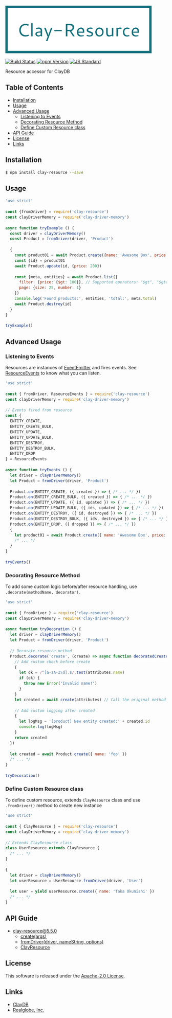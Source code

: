  <img src="assets/images/clay-resource-banner.png" alt="Title Banner"
                    height="148"
                    style="height:148px"
/>


<!---
This file is generated by ape-tmpl. Do not update manually.
--->

<!-- Badge Start -->
<a name="badges"></a>

[![Build Status][bd_travis_shield_url]][bd_travis_url]
[![npm Version][bd_npm_shield_url]][bd_npm_url]
[![JS Standard][bd_standard_shield_url]][bd_standard_url]

[bd_repo_url]: https://github.com/realglobe-Inc/clay-resource
[bd_travis_url]: http://travis-ci.org/realglobe-Inc/clay-resource
[bd_travis_shield_url]: http://img.shields.io/travis/realglobe-Inc/clay-resource.svg?style=flat
[bd_travis_com_url]: http://travis-ci.com/realglobe-Inc/clay-resource
[bd_travis_com_shield_url]: https://api.travis-ci.com/realglobe-Inc/clay-resource.svg?token=
[bd_license_url]: https://github.com/realglobe-Inc/clay-resource/blob/master/LICENSE
[bd_codeclimate_url]: http://codeclimate.com/github/realglobe-Inc/clay-resource
[bd_codeclimate_shield_url]: http://img.shields.io/codeclimate/github/realglobe-Inc/clay-resource.svg?style=flat
[bd_codeclimate_coverage_shield_url]: http://img.shields.io/codeclimate/coverage/github/realglobe-Inc/clay-resource.svg?style=flat
[bd_gemnasium_url]: https://gemnasium.com/realglobe-Inc/clay-resource
[bd_gemnasium_shield_url]: https://gemnasium.com/realglobe-Inc/clay-resource.svg
[bd_npm_url]: http://www.npmjs.org/package/clay-resource
[bd_npm_shield_url]: http://img.shields.io/npm/v/clay-resource.svg?style=flat
[bd_standard_url]: http://standardjs.com/
[bd_standard_shield_url]: https://img.shields.io/badge/code%20style-standard-brightgreen.svg

<!-- Badge End -->


<!-- Description Start -->
<a name="description"></a>

Resource accessor for ClayDB

<!-- Description End -->


<!-- Overview Start -->
<a name="overview"></a>



<!-- Overview End -->


<!-- Sections Start -->
<a name="sections"></a>

<!-- Section from "doc/guides/00.TOC.md.hbs" Start -->

<a name="section-doc-guides-00-t-o-c-md"></a>

Table of Contents
----------------

- [Installation](#installation)
- [Usage](#usage)
- [Advanced Usage](#advanced-usage)
  * [Listening to Events](#listening-to-events)
  * [Decorating Resource Method](#decorating-resource-method)
  * [Define Custom Resource class](#define-custom-resource-class)
- [API Guide](#api-guide)
- [License](#license)
- [Links](#links)


<!-- Section from "doc/guides/00.TOC.md.hbs" End -->

<!-- Section from "doc/guides/01.Installation.md.hbs" Start -->

<a name="section-doc-guides-01-installation-md"></a>

Installation
-----

```bash
$ npm install clay-resource --save
```


<!-- Section from "doc/guides/01.Installation.md.hbs" End -->

<!-- Section from "doc/guides/02.Usage.md.hbs" Start -->

<a name="section-doc-guides-02-usage-md"></a>

Usage
---------

```javascript
'use strict'

const {fromDriver} = require('clay-resource')
const clayDriverMemory = require('clay-driver-memory')

async function tryExample () {
  const driver = clayDriverMemory()
  const Product = fromDriver(driver, 'Product')

  {
    const product01 = await Product.create({name: 'Awesome Box', price: 100})
    const {id} = product01
    await Product.update(id, {price: 200})

    const {meta, entities} = await Product.list({
      filter: {price: {$gt: 100}}, // Supported operators: "$gt", "$gte", "$lt", "$lte", "$like", "$in" ...etc
      page: {size: 25, number: 1}
    })
    console.log('Found products:', entities, 'total:', meta.total)
    await Product.destroy(id)
  }
}

tryExample()

```


<!-- Section from "doc/guides/02.Usage.md.hbs" End -->

<!-- Section from "doc/guides/03.Advanced Usage.md.hbs" Start -->

<a name="section-doc-guides-03-advanced-usage-md"></a>

Advanced Usage
---------

### Listening to Events

Resources are instances of [EventEmitter](https://nodejs.org/api/events.html) and fires events.
See [ResourceEvents](https://github.com/realglobe-Inc/clay-constants#ResourceEvents) to know what you can listen.

```javascript
'use strict'

const { fromDriver, ResourceEvents } = require('clay-resource')
const clayDriverMemory = require('clay-driver-memory')

// Events fired from resource
const {
  ENTITY_CREATE,
  ENTITY_CREATE_BULK,
  ENTITY_UPDATE,
  ENTITY_UPDATE_BULK,
  ENTITY_DESTROY,
  ENTITY_DESTROY_BULK,
  ENTITY_DROP
} = ResourceEvents

async function tryEvents () {
  let driver = clayDriverMemory()
  let Product = fromDriver(driver, 'Product')

  Product.on(ENTITY_CREATE, ({ created }) => { /* ... */ })
  Product.on(ENTITY_CREATE_BULK, ({ created }) => { /* ... */ })
  Product.on(ENTITY_UPDATE, ({ id, updated }) => { /* ... */ })
  Product.on(ENTITY_UPDATE_BULK, ({ ids, updated }) => { /* ... */ })
  Product.on(ENTITY_DESTROY, ({ id, destroyed }) => { /* ... */ })
  Product.on(ENTITY_DESTROY_BULK, ({ ids, destroyed }) => { /* ... */ })
  Product.on(ENTITY_DROP, ({ dropped }) => { /* ... */ })
  {
    let product01 = await Product.create({ name: 'Awesome Box', price: 100 })
    /* ... */
  }
}

tryEvents()

```


### Decorating Resource Method

To add some custom logic before/after resource handling, use `.decorate(methodName, decorator)`.

```javascript
'use strict'

const { fromDriver } = require('clay-resource')
const clayDriverMemory = require('clay-driver-memory')

async function tryDecoration () {
  let driver = clayDriverMemory()
  let Product = fromDriver(driver, 'Product')

  // Decorate resource method
  Product.decorate('create', (create) => async function decoratedCreate (attributes) {
    // Add custom check before create
    {
      let ok = /^[a-zA-Z\d].$/.test(attributes.name)
      if (ok) {
        throw new Error('Invalid name!')
      }
    }
    let created = await create(attributes) // Call the original method

    // Add custom logging after created
    {
      let logMsg = '[product] New entity created:' + created.id
      console.log(logMsg)
    }
    return created
  })

  let created = await Product.create({ name: 'foo' })
  /* ... */
}

tryDecoration()

```


### Define Custom Resource class

To define custom resource,  extends `ClayResource` class and use `.fromDriver()` method to create new instance

```javascript
'use strict'

const { ClayResource } = require('clay-resource')
const clayDriverMemory = require('clay-driver-memory')

// Extends ClayResource class
class UserResource extends ClayResource {
  /* ... */
}

{
  let driver = clayDriverMemory()
  let userResource = UserResource.fromDriver(driver, 'User')

  let user = yield userResource.create({ name: 'Taka Okunishi' })
  /* ... */
}


```


<!-- Section from "doc/guides/03.Advanced Usage.md.hbs" End -->

<!-- Section from "doc/guides/10.API Guide.md.hbs" Start -->

<a name="section-doc-guides-10-a-p-i-guide-md"></a>

API Guide
-----

+ [clay-resource@5.5.0](./doc/api/api.md)
  + [create(args)](./doc/api/api.md#clay-resource-function-create)
  + [fromDriver(driver, nameString, options)](./doc/api/api.md#clay-resource-function-from-driver)
  + [ClayResource](./doc/api/api.md#clay-resource-class)


<!-- Section from "doc/guides/10.API Guide.md.hbs" End -->


<!-- Sections Start -->


<!-- LICENSE Start -->
<a name="license"></a>

License
-------
This software is released under the [Apache-2.0 License](https://github.com/realglobe-Inc/clay-resource/blob/master/LICENSE).

<!-- LICENSE End -->


<!-- Links Start -->
<a name="links"></a>

Links
------

+ [ClayDB][clay_d_b_url]
+ [Realglobe, Inc.][realglobe,_inc__url]

[clay_d_b_url]: https://github.com/realglobe-Inc/claydb
[realglobe,_inc__url]: http://realglobe.jp

<!-- Links End -->
